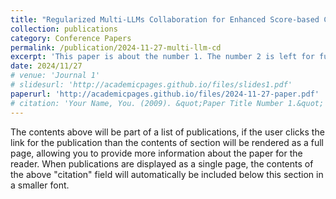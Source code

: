 ```yaml
---
title: "Regularized Multi-LLMs Collaboration for Enhanced Score-based Causal Discovery"
collection: publications
category: Conference Papers
permalink: /publication/2024-11-27-multi-llm-cd
excerpt: 'This paper is about the number 1. The number 2 is left for future work.'
date: 2024/11/27
# venue: 'Journal 1'
# slidesurl: 'http://academicpages.github.io/files/slides1.pdf'
paperurl: 'http://academicpages.github.io/files/2024-11-27-paper.pdf'
# citation: 'Your Name, You. (2009). &quot;Paper Title Number 1.&quot; <i>Journal 1</i>. 1(1).'
---
```


The contents above will be part of a list of publications, if the user clicks the link for the publication than the contents of section will be rendered as a full page, allowing you to provide more information about the paper for the reader. When publications are displayed as a single page, the contents of the above "citation" field will automatically be included below this section in a smaller font.